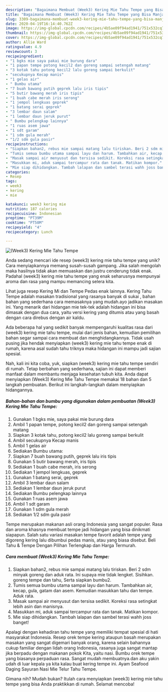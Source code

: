 ```yaml
---
description: "Bagaimana Membuat (Week3) Kering Mie Tahu Tempe yang Bisa Manjain Lidah"
title: "Bagaimana Membuat (Week3) Kering Mie Tahu Tempe yang Bisa Manjain Lidah"
slug: 3309-bagaimana-membuat-week3-kering-mie-tahu-tempe-yang-bisa-manjain-lidah
date: 2020-04-19T16:14:40.762Z
image: https://img-global.cpcdn.com/recipes/4b5ae09f94ad1941/751x532cq70/week3-kering-mie-tahu-tempe-foto-resep-utama.jpg
thumbnail: https://img-global.cpcdn.com/recipes/4b5ae09f94ad1941/751x532cq70/week3-kering-mie-tahu-tempe-foto-resep-utama.jpg
cover: https://img-global.cpcdn.com/recipes/4b5ae09f94ad1941/751x532cq70/week3-kering-mie-tahu-tempe-foto-resep-utama.jpg
author: Allie Ward
ratingvalue: 4.9
reviewcount: 3
recipeingredient:
- "1 bgks mie saya pakai mie burung dara"
- "1 papan tempe potong kecil2 dan goreng sampai setengah matang"
- "3 kotak tahu potong kecil2 lalu goreng sampai berkulit"
- "secukupnya Kecap manis"
- "1 gelas air"
- " Bumbu utama"
- "7 buah bawang putih geprek lalu iris tipis"
- "5 butir bawang merah iris tipis"
- "1 buah cabe merah iris serong"
- "1 jempol lengkuas geprek"
- "1 batang serai geprek"
- "3 lembar daun salam"
- "1 lembar daun jeruk purut"
- " Bumbu pelengkap lainnya"
- "1 ruas asem jawa"
- "1 sdt garam"
- "1 sdm gula merah"
- "1/2 sdm gula pasir"
recipeinstructions:
- "Siapkan bahan2, rebus mie sampai matang lalu tiriskan. Beri 2 sdm minyak goreng dan aduk rata. Ini supaya mie tidak lengket. Sisihkan. goreng tempe dan tahu, Serta siapkan bumbu2."
- "Tumis semua bumbu utama sampai layu dan harum. Tambahkan air, kecap, gula, gatam dan asem. Kemudian masukkan tahu dan tempe. Aduk rata."
- "Masak sampai air menyusut dan tersisa sedikit. Koreksi rasa setingkat lebih asin dan manisnya."
- "Masukkan mi, aduk sampai tercampur rata dan tanak. Matikan kompor."
- "Mie siap dihidangkan. Tambah lalapan dan sambel terasi wahh joss banget!"
categories:
- Resep
tags:
- week3
- kering
- mie

katakunci: week3 kering mie 
nutrition: 187 calories
recipecuisine: Indonesian
preptime: "PT39M"
cooktime: "PT50M"
recipeyield: "4"
recipecategory: Lunch

---
```



![(Week3) Kering Mie Tahu Tempe](https://img-global.cpcdn.com/recipes/4b5ae09f94ad1941/751x532cq70/week3-kering-mie-tahu-tempe-foto-resep-utama.jpg)

Anda sedang mencari ide resep (week3) kering mie tahu tempe yang unik? Cara menyiapkannya memang susah-susah gampang. Jika salah mengolah maka hasilnya tidak akan memuaskan dan justru cenderung tidak enak. Padahal (week3) kering mie tahu tempe yang enak seharusnya mempunyai aroma dan rasa yang mampu memancing selera kita.

Lihat juga resep Kering Mi dan Tempe Pedas enak lainnya. Kering Tahu Tempe adalah masakan tradisional yang rasanya banyak di sukai , bahan bahan yang sederhana cara memasaknya yang mudah.ayo jadikan masakan ini. Yang menarik dari hidangan mie tek-tek adalah hidangan ini bisa dimasak dengan dua cara, yaitu versi kering yang ditumis atau yang basah dengan cara direbus dengan air kaldu.

Ada beberapa hal yang sedikit banyak mempengaruhi kualitas rasa dari (week3) kering mie tahu tempe, mulai dari jenis bahan, kemudian pemilihan bahan segar sampai cara membuat dan menghidangkannya. Tidak usah pusing jika hendak menyiapkan (week3) kering mie tahu tempe enak di rumah, karena asal sudah tahu triknya maka hidangan ini mampu jadi sajian spesial.


Nah, kali ini kita coba, yuk, siapkan (week3) kering mie tahu tempe sendiri di rumah. Tetap berbahan yang sederhana, sajian ini dapat memberi manfaat dalam membantu menjaga kesehatan tubuh kita. Anda dapat menyiapkan (Week3) Kering Mie Tahu Tempe memakai 18 bahan dan 5 langkah pembuatan. Berikut ini langkah-langkah dalam menyiapkan hidangannya.

<!--inarticleads1-->

##### Bahan-bahan dan bumbu yang digunakan dalam pembuatan (Week3) Kering Mie Tahu Tempe:

1. Gunakan 1 bgks mie, saya pakai mie burung dara
1. Ambil 1 papan tempe, potong kecil2 dan goreng sampai setengah matang
1. Siapkan 3 kotak tahu, potong kecil2 lalu goreng sampai berkulit
1. Ambil secukupnya Kecap manis
1. Ambil 1 gelas air
1. Sediakan  Bumbu utama:
1. Siapkan 7 buah bawang putih, geprek lalu iris tipis
1. Gunakan 5 butir bawang merah, iris tipis
1. Sediakan 1 buah cabe merah, iris serong
1. Sediakan 1 jempol lengkuas, geprek
1. Gunakan 1 batang serai, geprek
1. Ambil 3 lembar daun salam
1. Sediakan 1 lembar daun jeruk purut
1. Sediakan  Bumbu pelengkap lainnya
1. Gunakan 1 ruas asem jawa
1. Ambil 1 sdt garam
1. Gunakan 1 sdm gula merah
1. Sediakan 1/2 sdm gula pasir


Tempe merupakan makanan asli orang Indonesia yang sangat populer. Rasa dan aroma khasnya membuat tempe jadi hidangan yang bisa dinikmati siapapun. Salah satu variasi masakan tempe favorit adalah tempe yang digoreng kering lalu dibumbui pedas manis, atau yang biasa disebut. Beli Tahu &amp; Tempe Dengan Pilihan Terlengkap dan Harga Termurah. 

<!--inarticleads2-->

##### Cara membuat (Week3) Kering Mie Tahu Tempe:

1. Siapkan bahan2, rebus mie sampai matang lalu tiriskan. Beri 2 sdm minyak goreng dan aduk rata. Ini supaya mie tidak lengket. Sisihkan. goreng tempe dan tahu, Serta siapkan bumbu2.
1. Tumis semua bumbu utama sampai layu dan harum. Tambahkan air, kecap, gula, gatam dan asem. Kemudian masukkan tahu dan tempe. Aduk rata.
1. Masak sampai air menyusut dan tersisa sedikit. Koreksi rasa setingkat lebih asin dan manisnya.
1. Masukkan mi, aduk sampai tercampur rata dan tanak. Matikan kompor.
1. Mie siap dihidangkan. Tambah lalapan dan sambel terasi wahh joss banget!


Apalagi dengan kehadiran tahu tempe yang memiliki tempat spesial di hati masyarakat Indonesia. Resep orek tempe kering ataupun basah merupakan masakan yang sangat digemari banyak orang, karena selain bahannya cukup familiar dengan lidah orang Indonesia, rasanya juga sangat mantap jika berpadu dengan makanan pokok Kita, yaitu nasi. Bumbu orek tempe yang biasanya perpaduan rasa. Sangat mudah membuatnya.dan aku yakin udah di luar kepala ya kita kalau buat kering tempe ini. Ayam Seafood Daging Sayuran Nasi Mie Telur Tahu Tempe. 

Gimana nih? Mudah bukan? Itulah cara menyiapkan (week3) kering mie tahu tempe yang bisa Anda praktikkan di rumah. Selamat mencoba!
